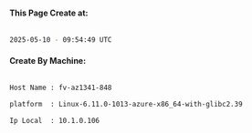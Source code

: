 
   
#### This Page Create at:

```bash

2025-05-10 - 09:54:49 UTC

```

#### Create By Machine:

```bash

Host Name : fv-az1341-848

platform  : Linux-6.11.0-1013-azure-x86_64-with-glibc2.39

Ip Local  : 10.1.0.106

```

